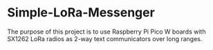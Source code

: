 # Simple-LoRa-Messenger

The purpose of this project is to use Raspberry Pi Pico W boards with SX1262 LoRa radios as 2-way text communicators over long ranges.
